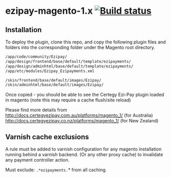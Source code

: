 # ezipay-magento-1.x [![Build status](https://ci.appveyor.com/api/projects/status/t71e6r0lvsfriwm0/branch/master?svg=true)](https://ci.appveyor.com/project/ezipay/ezipay-magento-1-x/branch/master)

## Installation

To deploy the plugin, clone this repo, and copy the following plugin files and folders into the corresponding folder under the Magento root directory.

```bash
/app/code/community/Ezipay/
/app/design/frontend/base/default/template/ezipayments/
/app/design/adminhtml/base/default/template/ezipayments/
/app/etc/modules/Ezipay_Ezipayments.xml

/skin/frontend/base/default/images/Ezipay/
/skin/adminhtml/base/default/images/Ezipay/
```

Once copied - you should be able to see the Certegy Ezi-Pay plugin loaded in magento (note this may require a cache flush/site reload)

Please find more details from 
http://docs.certegyezipay.com.au/platforms/magento_1/  (for Australia)
http://docs.certegyezipay.co.nz/platforms/magento_1/  (for New Zealand)

## Varnish cache exclusions

A rule must be added to varnish configuration for any magento installation running behind a varnish backend. (Or any other proxy cache) to invalidate any payment controller action.

Must exclude: `.*ezipayments.`* from all caching.
